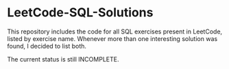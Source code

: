 # LeetCode-SQL-Solutions

This repository includes the code for all SQL exercises present in LeetCode, listed by exercise name. Whenever more than one interesting solution was found, I decided to list both. 

The current status is still INCOMPLETE.
